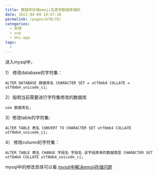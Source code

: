 ```yaml
---
title: 数据库存储emoji及更改数据库编码
date: 2021-04-09 14:47:10
permalink: /pages/b78c78/
categories:
  - 前端
  - vue
  - Uni-app
tags:
  - 
---
```

进入mysql中，

1） 修改database的字符集：

```shell
ALTER DATABASE 数据库名 CHARACTER SET = utf8mb4 COLLATE = utf8mb4_unicode_ci;
```

2）指明当前需要进行字符集修改的数据库

```shell
use 数据库名;
```

3）修改table的字符集:

```shell
ALTER TABLE 表名 CONVERT TO CHARACTER SET utf8mb4 COLLATE utf8mb4_unicode_ci;
```

4） 修改column的字符集：

```shell
ALTER TABLE 表名 CHANGE 字段名 字段名 该字段原来的数据类型 CHARACTER SET utf8mb4 COLLATE utf8mb4_unicode_ci;
```

mysql中的修改具体可以看 [mysql中解决emoji存储问题](https://www.oschina.net/action/GoToLink?url=https%3A%2F%2Fwww.jianshu.com%2Fp%2F48c3fbf28ea1)